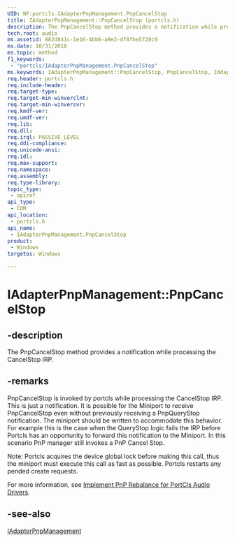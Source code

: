 ```yaml
---
UID: NF:portcls.IAdapterPnpManagement.PnpCancelStop
title: IAdapterPnpManagement::PnpCancelStop (portcls.h)
description: The PnpCancelStop method provides a notification while processing the CancelStop IRP.
tech.root: audio
ms.assetid: 882d841c-1e16-4bb6-a9e2-df8fbe5728c9
ms.date: 10/31/2018
ms.topic: method
f1_keywords:
 - "portcls/IAdapterPnpManagement.PnpCancelStop"
ms.keywords: IAdapterPnpManagement::PnpCancelStop, PnpCancelStop, IAdapterPnpManagement.PnpCancelStop, IAdapterPnpManagement::PnpCancelStop, IAdapterPnpManagement.PnpCancelStop
req.header: portcls.h
req.include-header:
req.target-type:
req.target-min-winverclnt:
req.target-min-winversvr:
req.kmdf-ver:
req.umdf-ver:
req.lib:
req.dll:
req.irql: PASSIVE_LEVEL
req.ddi-compliance:
req.unicode-ansi:
req.idl:
req.max-support:
req.namespace:
req.assembly:
req.type-library: 
topic_type: 
 - apiref
api_type: 
 - COM
api_location: 
 - portcls.h
api_name: 
 - IAdapterPnpManagement.PnpCancelStop
product: 
 - Windows
targetos: Windows

---
```


# IAdapterPnpManagement::PnpCancelStop


## -description

The PnpCancelStop method provides a notification while processing the CancelStop IRP.

## -remarks
PnpCancelStop is invoked by portcls while processing the CancelStop IRP. This is just a notification. It is possible for the Miniport to receive PnpCancelStop even without previously receiving a PnpQueryStop notification. The miniport should be written to accommodate this behavior. For example this is the case when the QueryStop logic fails the IRP before Portcls has an opportunity to forward this notification to the Miniport. In this scenario PnP manager still invokes a PnP Cancel Stop. 

Note: Portcls acquires the device global lock before making this call, thus the miniport must execute this call as fast as possible. Portcls restarts any pended create requests.
 
For more information, see [Implement PnP Rebalance for PortCls Audio Drivers](https://docs.microsoft.com/windows-hardware/drivers/audio/implement-pnp-rebalance-for-portcls-audio-drivers).  


## -see-also

[IAdapterPnpManagement](nn-portcls-iadapterpnpmanagement.md)
